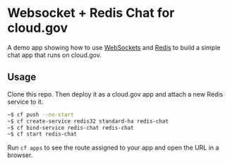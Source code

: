 # Websocket + Redis Chat for cloud.gov

A demo app showing how to use [WebSockets](https://socket.io/) and [Redis](https://redis.io/) to build a simple chat app that runs on cloud.gov.

## Usage

Clone this repo. Then deploy it as a cloud.gov app and attach a new Redis service to it.

```bash
~$ cf push --no-start
~$ cf create-service redis32 standard-ha redis-chat
~$ cf bind-service redis-chat redis-chat
~$ cf start redis-chat
```

Run `cf apps` to see the route assigned to your app and open the URL in a browser.